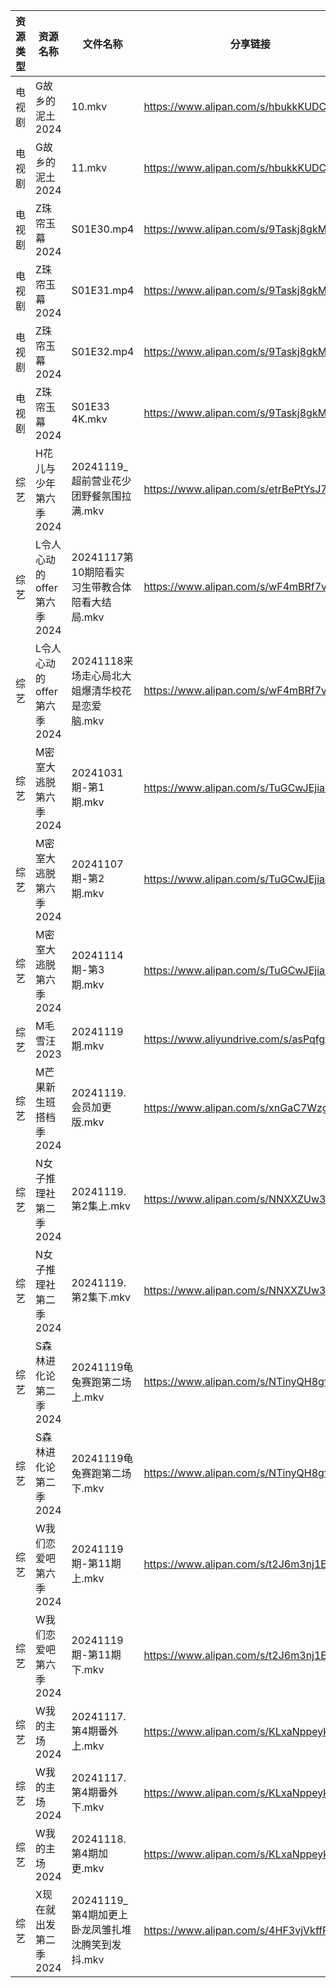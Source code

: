 | 资源类型 | 资源名称               | 文件名称                            | 分享链接                                      | 更新时间                |
| ---- | ------------------ | ------------------------------- | ----------------------------------------- | ------------------- |
| 电视剧  | G故乡的泥土2024         | 10.mkv                          | https://www.alipan.com/s/hbukkKUDCNQ      | 2024-11-19 14:05:37 |
| 电视剧  | G故乡的泥土2024         | 11.mkv                          | https://www.alipan.com/s/hbukkKUDCNQ      | 2024-11-19 14:05:37 |
| 电视剧  | Z珠帘玉幕2024          | S01E30.mp4                      | https://www.alipan.com/s/9Taskj8gkML      | 2024-11-19 14:07:10 |
| 电视剧  | Z珠帘玉幕2024          | S01E31.mp4                      | https://www.alipan.com/s/9Taskj8gkML      | 2024-11-19 14:07:10 |
| 电视剧  | Z珠帘玉幕2024          | S01E32.mp4                      | https://www.alipan.com/s/9Taskj8gkML      | 2024-11-19 14:07:10 |
| 电视剧  | Z珠帘玉幕2024          | S01E33 4K.mkv                   | https://www.alipan.com/s/9Taskj8gkML      | 2024-11-19 14:07:09 |
| 综艺   | H花儿与少年第六季2024      | 20241119_超前营业花少团野餐氛围拉满.mkv      | https://www.alipan.com/s/etrBePtYsJ7      | 2024-11-19 14:07:34 |
| 综艺   | L令人心动的offer第六季2024 | 20241117第10期陪看实习生带教合体陪看大结局.mkv  | https://www.alipan.com/s/wF4mBRf7vAS      | 2024-11-19 00:07:07 |
| 综艺   | L令人心动的offer第六季2024 | 20241118来场走心局北大姐爆清华校花是恋爱脑.mkv   | https://www.alipan.com/s/wF4mBRf7vAS      | 2024-11-19 00:07:07 |
| 综艺   | M密室大逃脱第六季2024      | 20241031期-第1期.mkv               | https://www.alipan.com/s/TuGCwJEjiaP      | 2024-11-19 08:38:05 |
| 综艺   | M密室大逃脱第六季2024      | 20241107期-第2期.mkv               | https://www.alipan.com/s/TuGCwJEjiaP      | 2024-11-19 08:38:05 |
| 综艺   | M密室大逃脱第六季2024      | 20241114期-第3期.mkv               | https://www.alipan.com/s/TuGCwJEjiaP      | 2024-11-19 08:38:04 |
| 综艺   | M毛雪汪2023           | 20241119期.mkv                   | https://www.aliyundrive.com/s/asPqfgPRqAg | 2024-11-19 14:07:50 |
| 综艺   | M芒果新生班搭档季2024      | 20241119.会员加更版.mkv              | https://www.alipan.com/s/xnGaC7WzgLK      | 2024-11-19 14:07:55 |
| 综艺   | N女子推理社第二季2024      | 20241119.第2集上.mkv               | https://www.alipan.com/s/NNXXZUw3FNE      | 2024-11-19 14:08:07 |
| 综艺   | N女子推理社第二季2024      | 20241119.第2集下.mkv               | https://www.alipan.com/s/NNXXZUw3FNE      | 2024-11-19 14:08:07 |
| 综艺   | S森林进化论第二季2024      | 20241119龟兔赛跑第二场上.mkv            | https://www.alipan.com/s/NTinyQH8gfp      | 2024-11-19 14:08:29 |
| 综艺   | S森林进化论第二季2024      | 20241119龟兔赛跑第二场下.mkv            | https://www.alipan.com/s/NTinyQH8gfp      | 2024-11-19 14:08:29 |
| 综艺   | W我们恋爱吧第六季2024      | 20241119期-第11期上.mkv             | https://www.alipan.com/s/t2J6m3nj1EP      | 2024-11-19 14:08:44 |
| 综艺   | W我们恋爱吧第六季2024      | 20241119期-第11期下.mkv             | https://www.alipan.com/s/t2J6m3nj1EP      | 2024-11-19 14:08:44 |
| 综艺   | W我的主场2024          | 20241117.第4期番外上.mkv             | https://www.alipan.com/s/KLxaNppeykr      | 2024-11-19 14:08:53 |
| 综艺   | W我的主场2024          | 20241117.第4期番外下.mkv             | https://www.alipan.com/s/KLxaNppeykr      | 2024-11-19 14:08:52 |
| 综艺   | W我的主场2024          | 20241118.第4期加更.mkv              | https://www.alipan.com/s/KLxaNppeykr      | 2024-11-19 14:08:52 |
| 综艺   | X现在就出发第二季2024      | 20241119_第4期加更上卧龙凤雏扎堆沈腾笑到发抖.mkv | https://www.alipan.com/s/4HF3vjVkffP      | 2024-11-19 14:09:06 |
